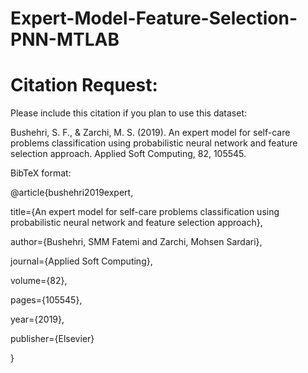 # Expert-Model-Feature-Selection-PNN-MTLAB

# Citation Request:
Please include this citation if you plan to use this dataset:

Bushehri, S. F., & Zarchi, M. S. (2019). An expert model for self-care problems classification using probabilistic neural network and feature selection approach. Applied Soft Computing, 82, 105545.

BibTeX format:

@article{bushehri2019expert,

title={An expert model for self-care problems classification using probabilistic neural network and feature selection approach},

author={Bushehri, SMM Fatemi and Zarchi, Mohsen Sardari},

journal={Applied Soft Computing},

volume={82},

pages={105545},

year={2019},

publisher={Elsevier}

}
